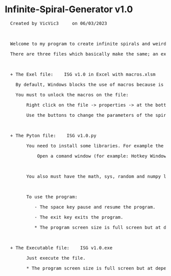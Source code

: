 # Infinite-Spiral-Generator v1.0
<pre>
  Created by VicVic3     on 06/03/2023   <br>
<br>
  Welcome to my program to create infinite spirals and weird geometries.<br>
  There are three files which basically make the same; an excel (.xlsm), an python file (.py) and an executable (.exe)<br>
<br>
  + The Exel file:    ISG v1.0 in Excel with macros.xlsm<br>
  	By default, Windows blocks the use of macros because is a unknown file.<br>
	You must to unlock the macros on the file:<br>
	    Right click on the file -> properties -> at the bottom of the general window click on the unlock box to tick it -> aplicate and accept.<br> 
        Use the buttons to change the parameters of the spirals and enjoy it.<br>
<br> 
  + The Pyton file:    ISG v1.0.py<br>
        You need to install some libraries. For example the pygame module.<br>
            Open a comand window (for example: Hotkey Windows+R and write cmd) and write the next code:  pip install pygame<br>
<br>
        You also must have the math, sys, random and numpy libraries but someone are preinstalled on python.<br>
<br>          
        To use the program:<br>
           - The space key pause and resume the program.<br>
           - The exit key exits the program.<br>
           * The program screen size is full screen but at depend on your screen the geometry may not draw on the center of the screen.<br>
<br>
  + The Executable file:    ISG v1.0.exe<br>
        Just execute the file.<br>
        * The program screen size is full screen but at depend on your screen the geometry may not draw on the center of the screen.<br>
